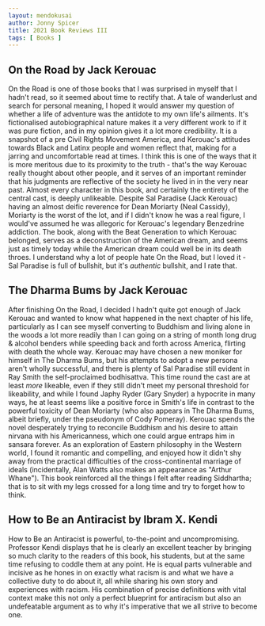 ```yaml
---
layout: mendokusai
author: Jonny Spicer
title: 2021 Book Reviews III
tags: [ Books ]
---
```

## On the Road by Jack Kerouac

On the Road is one of those books that I was surprised in myself that I hadn't read, so it seemed about time to rectify that. A tale of wanderlust and search for personal
meaning, I hoped it would answer my question of whether a life of adventure was the antidote to my own life's ailments. It's fictionalised autobiographical nature makes it a very
different work to if it was pure fiction, and in my opinion gives it a lot more credibility. It is a snapshot of a pre Civil Rights Movement America, and Kerouac's attitudes towards
Black and Latinx people and women reflect that, making for a jarring and uncomfortable read at times. I think this is one of the ways that it is more meritous due to its proximity to
the truth - that's the way Kerouac really thought about other people, and it serves of an important reminder that his judgments are reflective of the society he lived in in the very
near past. Almost every character in this book, and certainly the entirety of the central cast, is deeply unlikeable. Despite Sal Paradise (Jack Kerouac) having an almost deific
reverence for Dean Moriarty (Neal Cassidy), Moriarty is the worst of the lot, and if I didn't know he was a real figure, I would've assumed he was allegoric for Kerouac's legendary
Benzedrine addiction. The book, along with the Beat Generation to which Kerouac belonged, serves as a deconstruction of the American dream, and seems just as timely today while the
American dream could well be in its death throes. I understand why a lot of people hate On the Road, but I loved it - Sal Paradise is full of bullshit, but it's *authentic* bullshit,
and I rate that.

## The Dharma Bums by Jack Kerouac

After finishing On the Road, I decided I hadn't quite got enough of Jack Kerouac and wanted to know what happened in the next chapter of his life, particularly as I can see myself
converting to Buddhism and living alone in the woods a lot more readily than I can going on a string of month long drug & alcohol benders while speeding back and forth across America,
flirting with death the whole way. Kerouac may have chosen a new moniker for himself in The Dharma Bums, but his attempts to adopt a new persona aren't wholly successful, and there is
plenty of Sal Paradise still evident in Ray Smith the self-proclaimed bodhisattva. This time round the cast are at least *more* likeable, even if they still didn't meet my personal
threshold for likeability, and while I found Japhy Ryder (Gary Snyder) a hypocrite in many ways, he at least seems like a positive force in Smith's life in contrast to the powerful
toxicity of Dean Moriarty (who also appears in The Dharma Bums, albeit briefly, under the pseudonym of Cody Pomeray). Kerouac spends the novel desperately trying to reconcile Buddhism
and his desire to attain nirvana with his Americanness, which one could argue entraps him in sansara forever. As an exploration of Eastern philosophy in the Western world, I found it
romantic and compelling, and enjoyed how it didn't shy away from the practical difficulties of the cross-continental marriage of ideals (incidentally, Alan Watts also makes an
appearance as "Arthur Whane"). This book reinforced all the things I felt after reading Siddhartha; that is to sit with my legs crossed for a long time and try to forget how to think.

## How to Be an Antiracist by Ibram X. Kendi

How to Be an Antiracist is powerful, to-the-point and uncompromising. Professor Kendi displays that he is clearly an excellent teacher by bringing so much clarity to the readers of
this book, his students, but at the same time refusing to coddle them at any point. He is equal parts vulnerable and incisive as he hones in on exactly what racism is and what we
have a collective duty to do about it, all while sharing his own story and experiences with racism. His combination of precise definitions with vital context make this not only a
perfect blueprint for antiracism but also an undefeatable argument as to why it's imperative that we all strive to become one.
